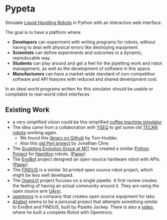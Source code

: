 # Pypeta

Simulate [Liquid Handling Robots](https://en.wikipedia.org/wiki/Liquid_handling_robot) in Python with an interactive web interface.

The goal is to have a platform where:

 * **Developers** can experiment with writing programs for robots, without having to deal with physical errors like destroying equipment.
 * **Scientists** can define experiments and outcomes in a dynamic, reproducable way.
 * **Students** can play around and get a feel for the pipetting work and robot management, as well as the development of software in this space.
 * **Manufacturers** can have a market-wide standard of non-competitive software and API features with reduced and shared development cost.

In an ideal world programs written for this simulator should be usable or compilable to real-world robot interfaces.

## Existing Work

 * a very simplified vision could be this simplified [coffee machine simulator](https://github.com/Play2Learn-Org/coffeemachine)
 * The idea came from a collaboration with [YSEQ](https://github.com/YSEQ-GmbH) to get some old [TECAN robots](https://www.tecan.de/) working again.
   * We found this [library on Github](https://github.com/tolland/python-tecan-genesis) by Tom Hodder.
   * Also this [old Perl project](https://metacpan.org/dist/Robotics) by Jonathan Cline.
 * The [Sculpting Evolution Group at MIT](https://www.media.mit.edu/groups/sculpting-evolution) has created a similar [Python Project](https://github.com/dgretton/pyhamilton) for [Hamilton](https://www.media.mit.edu/groups/sculpting-evolution) robots. ([Paper](https://www.embopress.org/doi/pdf/10.15252/msb.20209942))
 * The [EvoBot](https://www.thingiverse.com/thing:2776125) project designed an open-source hardware robot with APIs. ([Paper](https://www.mdpi.com/2076-3417/10/3/814/htm))
 * The [FINDUS](https://slas-technology.org/article/S2472-6303(22)01025-1/fulltext#pageBody) is a similar 3d printed open source robot project, which might be less well developed.
 * The [OpenLH](https://www.instructables.com/OpenLH/) project focuses on a single pipette. A first review creates the feeling of having an actual community around it. They are using the open source arm [UArm](https://github.com/uArm-developer).
 * [opentrons](https://opentrons.com/) is a company that creates open source equipment for labs.
 * [Aliqbot](http://pipettejockey.com/2017/10/17/the-aliqbot-a-diy-liquid-handling-robot/) seems to be a personal project that attempts something similar to EvoBot and FINDUS, built by Pipette Jockey. There is also a [video](http://pipettejockey.com/2018/01/03/making-a-opentrons-compatible-liquid-handling-robot/), where he built a complete Robot with Opentrons.
